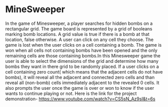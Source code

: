 # MineSweeper
In the game of Minesweeper, a player searches for hidden bombs on a rectangular grid. The game board is represented by a grid of booleans 
marking bomb locations. A grid value is true if there is a bomb at that location, false otherwise. A user can click on any cell they choose. The game is lost when the user clicks on a cell containing a bomb. 
The game is won when all cells not containing bombs have been opened and the only remaining cells are those containing bombs.In this 
Minesweeper game the user is able to select the dimensions of the grid and determine how many bombs they want in there grid to be
randomly placed. If a user clicks on a cell containing zero count( which means that the adjacent cells do not have bombs),
it will reveal all the adjacent and connected zero cells and than reveal all (non-bomb) cells immediately adjacent to the revealed 
0 cells. It also prompts the user once the game is over or won to know if the user wants to continue playing or not.
Here is the link for the project demonstration-
https://www.youtube.com/watch?v=CS5sN_Az9sI&t=6s
